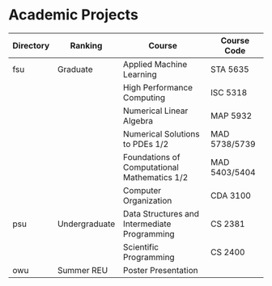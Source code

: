 # Academic Projects

| Directory | Ranking | Course | Course Code |
 |---|---|---|---|
| fsu |  Graduate  |  Applied Machine Learning | STA 5635 |
|  |  |  High Performance Computing | ISC 5318 |
|  |  |  Numerical Linear Algebra | MAP 5932 |
|  |  | Numerical Solutions to PDEs 1/2 | MAD 5738/5739 |
|  |  |  Foundations of Computational Mathematics 1/2 | MAD 5403/5404 |
|  |  |  Computer Organization | CDA 3100 |
| psu  |  Undergraduate  |  Data Structures and Intermediate Programming | CS 2381 |
|  |  |  Scientific Programming | CS 2400
| owu | Summer REU | Poster Presentation |
